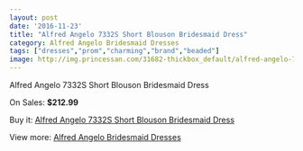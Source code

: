 ```yaml
---
layout: post
date: '2016-11-23'
title: "Alfred Angelo 7332S Short Blouson Bridesmaid Dress"
category: Alfred Angelo Bridesmaid Dresses
tags: ["dresses","prom","charming","brand","beaded"]
image: http://img.princessan.com/31682-thickbox_default/alfred-angelo-7332s-short-blouson-bridesmaid-dress.jpg
---
```

Alfred Angelo 7332S Short Blouson Bridesmaid Dress

On Sales: **$212.99**
<a href="https://www.princessan.com/en/14393-alfred-angelo-7332s-short-blouson-bridesmaid-dress.html"><amp-img layout="responsive" width="600" height="600" src="//img.princessan.com/31682-thickbox_default/alfred-angelo-7332s-short-blouson-bridesmaid-dress.jpg" alt="Alfred Angelo 7332S Short Blouson Bridesmaid Dress 0" /></a>
<a href="https://www.princessan.com/en/14393-alfred-angelo-7332s-short-blouson-bridesmaid-dress.html"><amp-img layout="responsive" width="600" height="600" src="//img.princessan.com/31683-thickbox_default/alfred-angelo-7332s-short-blouson-bridesmaid-dress.jpg" alt="Alfred Angelo 7332S Short Blouson Bridesmaid Dress 1" /></a>

Buy it: [Alfred Angelo 7332S Short Blouson Bridesmaid Dress](https://www.princessan.com/en/14393-alfred-angelo-7332s-short-blouson-bridesmaid-dress.html "Alfred Angelo 7332S Short Blouson Bridesmaid Dress")

View more: [Alfred Angelo Bridesmaid Dresses](https://www.princessan.com/en/106- "Alfred Angelo Bridesmaid Dresses")